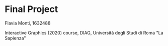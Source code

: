 # Final Project
Flavia Monti, 1632488

Interactive Graphics (2020) course, DIAG, Università degli Studi di Roma "La Sapienza"
